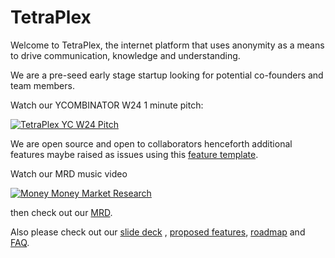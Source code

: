# TetraPlex

Welcome to TetraPlex, the internet platform that uses anonymity as a means to drive communication, knowledge and understanding.

We are a pre-seed early stage startup looking for potential co-founders and team members.

Watch our YCOMBINATOR W24 1 minute pitch:

[![TetraPlex YC W24 Pitch](http://img.youtube.com/vi/O5FiX4-eJdI/0.jpg)](http://www.youtube.com/watch?v=O5FiX4-eJdI "Tetraplex YC W24 final")

We are open source and open to collaborators henceforth additional features maybe raised as issues using this [feature template](.github/ISSUE_TEMPLATE/feature_request.md).

Watch our MRD music video

[![Money Money Market Research](http://img.youtube.com/vi/8PRcTHBLvqA/0.jpg)](http://www.youtube.com/watch?v=8PRcTHBLvqA "Money Money Market Research")

then check out our [MRD](https://github.com/TetraPlex-org/central/blob/main/Documentation/MRD.md).

Also please check out our [slide deck](https://github.com/TetraPlex-org/basics/blob/main/Documentation/TetraPlex%20deck%200.54%20-%20dark%20mode.pptx) , [proposed features](https://github.com/TetraPlex-org/basics/blob/main/Documentation/Features.md), [roadmap](/Documentation/roadmap.md) and [FAQ](https://github.com/TetraPlex-org/basics/blob/main/Documentation/roadmap.md).
